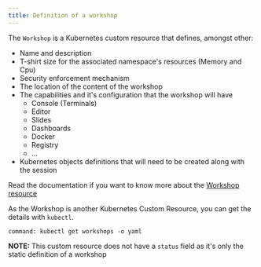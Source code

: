 ```yaml
---
title: Definition of a workshop
---
```


The `Workshop` is a Kubernetes custom resource that defines, amongst other:

- Name and description
- T-shirt size for the associated namespace's resources (Memory and Cpu)
- Security enforcement mechanism
- The location of the content of the workshop
- The capabilities and it's configuration that the workshop will have
  - Console (Terminals)
  - Editor
  - Slides
  - Dashboards
  - Docker
  - Registry
  - ...
- Kubernetes objects definitions that will need to be created along with the session

Read the documentation if you want to know more about the 
[Workshop resource](https://docs.educates.dev/custom-resources/workshop-definition)

As the Workshop is another Kubernetes Custom Resource, you can get the details with `kubectl`.

```terminal:execute
command: kubectl get workshops -o yaml
```

**NOTE:** This custom resource does not have a `status` field as it's only the static definition of a workshop